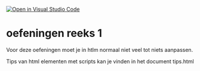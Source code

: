 [![Open in Visual Studio Code](https://classroom.github.com/assets/open-in-vscode-2e0aaae1b6195c2367325f4f02e2d04e9abb55f0b24a779b69b11b9e10269abc.svg)](https://classroom.github.com/online_ide?assignment_repo_id=19425743&assignment_repo_type=AssignmentRepo)
# oefeningen reeks 1

Voor deze oefeningen moet je in htlm normaal niet veel tot niets aanpassen.

Tips van html elementen met scripts kan je vinden in het document tips.html
